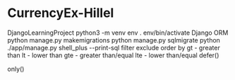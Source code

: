 # CurrencyEx-Hillel
DjangoLearningProject
python3 -m venv env
. env/bin/activate
Django ORM
python manage.py makemigrations
python manage.py sqlmigrate
python ./app/manage.py shell_plus --print-sql
filter
exclude
order by
gt - greater than
lt - lower than
gte - greater than/equal
lte - lower than/equal
defer()

only()
